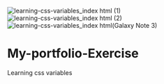 ![learning-css-variables_index html (1)](https://github.com/randjelovic-jelena/My-portfolio-Exercise/assets/125824089/53eaa0c5-118c-4106-ae6b-8580b220d180)
![learning-css-variables_index html (2)](https://github.com/randjelovic-jelena/My-portfolio-Exercise/assets/125824089/64f27a9c-e900-438a-a155-9f7de4f9967c)
![learning-css-variables_index html(Galaxy Note 3)](https://github.com/randjelovic-jelena/My-portfolio-Exercise/assets/125824089/91aa02ea-ad11-44f9-aa9f-b0b2fd14f5b4)
# My-portfolio-Exercise
Learning css variables
